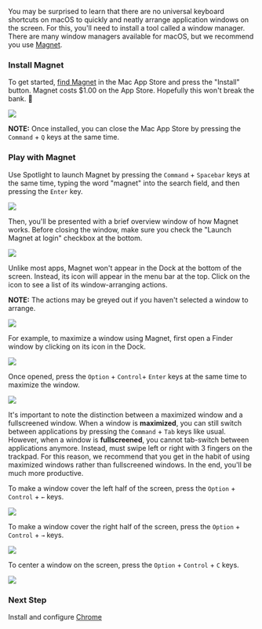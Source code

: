 You may be surprised to learn that there are no universal keyboard shortcuts on macOS to quickly and neatly arrange application windows on the screen. For this, you'll need to install a tool called a window manager. There are many window managers available for macOS, but we recommend you use [Magnet](http://magnet.crowdcafe.com/).

### Install Magnet

To get started, [find Magnet](https://itunes.apple.com/us/app/slack/id803453959?mt=12) in the Mac App Store and press the "Install" button. Magnet costs $1.00 on the App Store. Hopefully this won't break the bank. 🏦

![](https://students-gschool-production.s3.amazonaws.com/uploads/asset/file/436/Screen_Shot_2016-10-31_at_7.13.10_AM.png)

**NOTE:** Once installed, you can close the Mac App Store by pressing the `Command` + `Q` keys at the same time.

### Play with Magnet

Use Spotlight to launch Magnet by pressing the `Command` + `Spacebar` keys at the same time, typing the word "magnet" into the search field, and then pressing the `Enter` key.

![](https://students-gschool-production.s3.amazonaws.com/uploads/asset/file/447/Screen_Shot_2016-10-31_at_7.22.08_AM.png)


Then, you'll be presented with a brief overview window of how Magnet works. Before closing the window, make sure you check the "Launch Magnet at login" checkbox at the bottom.

![](https://students-gschool-production.s3.amazonaws.com/uploads/asset/file/438/Screen_Shot_2016-10-31_at_7.14.56_AM.png)

Unlike most apps, Magnet won't appear in the Dock at the bottom of the screen. Instead, its icon will appear in the menu bar at the top. Click on the icon to see a list of its window-arranging actions.

**NOTE:** The actions may be greyed out if you haven't selected a window to arrange.

![](https://students-gschool-production.s3.amazonaws.com/uploads/asset/file/441/Screen_Shot_2016-10-31_at_7.22.24_AM.png)

For example, to maximize a window using Magnet, first open a Finder window by clicking on its icon in the Dock.

![](https://students-gschool-production.s3.amazonaws.com/uploads/asset/file/442/Screen_Shot_2016-10-31_at_7.22.45_AM.png)

Once opened, press the `Option` + `Control`+ `Enter` keys at the same time to maximize the window.

![](https://students-gschool-production.s3.amazonaws.com/uploads/asset/file/443/Screen_Shot_2016-10-31_at_7.23.04_AM.png)

It's important to note the distinction between a maximized window and a  fullscreened window. When a window is **maximized**, you can still switch between applications by pressing the `Command` + `Tab` keys like usual. However, when a window is **fullscreened**, you cannot tab-switch between applications anymore. Instead, must swipe left or right with 3 fingers on the trackpad. For this reason, we recommend that you get in the habit of using maximized windows rather than fullscreened windows. In the end, you'll be much more productive.

To make a window cover the left half of the screen, press the `Option` + `Control` + `←` keys.

![](https://students-gschool-production.s3.amazonaws.com/uploads/asset/file/444/Screen_Shot_2016-10-31_at_7.23.13_AM.png)

To make a window cover the right half of the screen, press the `Option` + `Control` + `→` keys.

![](https://students-gschool-production.s3.amazonaws.com/uploads/asset/file/445/Screen_Shot_2016-10-31_at_7.23.22_AM.png)

To center a window on the screen, press the `Option` + `Control` + `C` keys.

![](https://students-gschool-production.s3.amazonaws.com/uploads/asset/file/446/Screen_Shot_2016-10-31_at_7.23.30_AM.png)

### Next Step

Install and configure [Chrome](Chrome.md)
